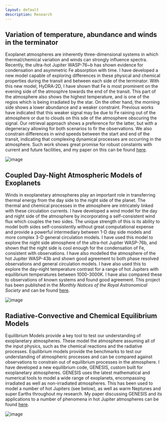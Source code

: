 ```yaml
---
layout: default
description: Research
---
```


## Variation of temperature, abundance and winds in the terminator

Exoplanet atmospheres are inherently three-dimensional systems in which thermal/chemical variation and winds can strongly influence spectra. Recently, the ultra-hot Jupiter WASP-76~b has shown evidence for condensation and asymmetric Fe absorption with time. I have developed a new model capable of exploring differences in these physical and chemical properties during the transit and between each side of the terminator. With this new model, HyDRA-2D, I have shown that Fe is most prominent on the evening side of the atmosphre towards the end of the transit. This part of the atmosphere also shows the highest temperature, and is one of the regios which is being irradiated by the star. On the other hand, the morning side shows a lower abundance and a weaker constraint. Previous works have indicated that this weaker signal may be due to Fe raining out of the atmosphere or due to clouds on this sde of the atmosphere obscuring the signal. Our retrieval approach shows a preference for the latter, but with a degeneracy allowing for both scenarios to fir the observations. We also constrain differences in wind speeds between the start and end of the transit, indicating that complexing dynamical processes are occurring in the atmosphere. Such work shows great promise for robust constaints with current and future facilities, and my paper on this can be found [here](https://ui.adsabs.harvard.edu/abs/2022arXiv220611268G/abstract).

![image]({{site.baseurl}}/images/Fe_T_constraints.jpg)

## Coupled Day-Night Atmospheric Models of Exoplanets

Winds in exoplanetary atmospheres play an important role in transferring thermal energy from the day side to the night side of the planet. The thermal and chemical processes in the atmosphere are intricately linked with these circulation currents. I have developed a wind model for the day and night side of the atmosphere by incorporating a self-consistent wind flux which couples the two sides. The unique strength of this is its ability to model both sides self-consistently without great computational expense and provide a powerful intermediary between 1-D day side models and more complex 3-D general circulation models. I have used this model to explore the night side atmosphere of the ultra-hot Jupiter WASP-76b, and shown that the night side is cool enough for the condensation of Fe, consistent with observations. I have also modelled the atmosphere of the hot Jupiter WASP-43b and shown good agreement to both phase resolved observations and general circulation models. I have also used this to explore the day-night temperature contrast for a range of hot Jupiters with equilibrium temperatures between 1000-3000K. I have also compared these to observations of known systems and found good agreement. This project has been published in the _Monthly Notices of the Royal Astronomical Society_ and can be found [here](https://ui.adsabs.harvard.edu/abs/2020MNRAS.tmp.2928G/abstract).

![image]({{site.baseurl}}/images/dT_T_combine.jpg)

## Radiative-Convective and Chemical Equilibrium Models

Equilibrium Models provide a key tool to test our understanding of exoplanetary atmospheres. These model the atmosphere assuming all of the input physics, such as the chemical reactions and the radiative processes. Equilibrium models provide the benchmarks to test our understanding of atmospheric processes and can be compared against observations to constrain out of equilibrium processes in the atmosphere. I have developed a new equilibrium code, GENESIS, custom built for exoplanetary atmospheres. GENESIS uses the latest mathematical and numerical tools to model a wide range of exoplanets, encompassing irradiated as well as non-irradiated atmospheres. This has been used to model a number of hot Jupiters (see below), as well as warm Neptunes and super Earths throughout my research. My paper discussing GENESIS and its applications to a number of phenomena in hot Jupiter atmospheres can be found [here](https://ui.adsabs.harvard.edu/abs/2017MNRAS.472.2334G/abstract).

![image]({{site.baseurl}}/images/planet_sims.jpg)
